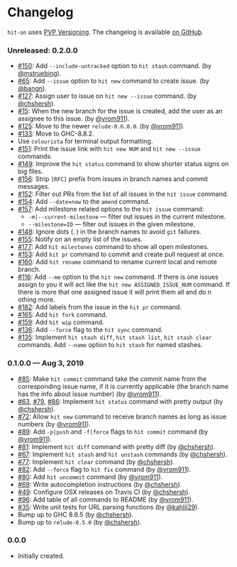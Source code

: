 # Changelog

`hit-on` uses [PVP Versioning][1].
The changelog is available [on GitHub][2].

### Unreleased: 0.2.0.0

* [#150](https://github.com/kowainik/hit-on/issues/150):
  Add `--include-untracked` option to `hit stash` command.
  (by [@mstruebing](https://github.com/mstruebing)).
* [#65](https://github.com/kowainik/hit-on/issues/55):
  Add `--issue` option to `hit new` command to create issue.
  (by [@bangn](https://github.com/bangn)).
* [#127](https://github.com/kowainik/hit-on/issues/127):
  Assign user to issue on `hit new --issue` command.
  (by [@chshersh](https://github.com/chshersh)).
* [#15](https://github.com/kowainik/hit-on/issues/15):
  When the new branch for the issue is created, add the user as an assignee to
  this issue.
  (by [@vrom911](https://github.com/vrom911)).
* [#125](https://github.com/kowainik/hit-on/pull/125):
  Move to the newer `relude-0.6.0.0`.
  (by [@vrom911](https://github.com/vrom911)).
* [#133](https://github.com/kowainik/hit-on/pull/133):
  Move to GHC-8.8.2.
* Use `colourista` for terminal output formatting.
* [#151](https://github.com/kowainik/hit-on/issues/151):
  Print the issue link with `hit new NUM` and `hit new --issue` commands.
* [#149](https://github.com/kowainik/hit-on/issues/149):
  Improve the `hit status` command to show shorter status signs on big files.
* [#156](https://github.com/kowainik/hit-on/issues/156):
  Strip `[RFC]` prefix from issues in branch names and commit messages.
* [#152](https://github.com/kowainik/hit-on/issues/152):
  Filter out PRs from the list of all issues in the `hit issue` command.
* [#154](https://github.com/kowainik/hit-on/issues/154):
  Add `--date=now` to the `amend` command.
* [#157](https://github.com/kowainik/hit-on/issues/157):
  Add milestone related options to the `hit issue` command:
   * `-m|--current-milestone` — filter out issues in the current milestone.
   * `--milestone=ID` — filter out issues in the given milestone.
* [#148](https://github.com/kowainik/hit-on/issues/148):
  Ignore dots (`.`) in the branch names to avoid `git` failures.
* [#155](https://github.com/kowainik/hit-on/issues/155):
  Notify on an empty list of the issues.
* [#177](https://github.com/kowainik/hit-on/issues/177):
  Add `hit milestones` command to show all open milestones.
* [#153](https://github.com/kowainik/hit-on/issues/153):
  Add `hit pr` command to commit and create pull request at once.
* [#160](https://github.com/kowainik/hit-on/issues/160):
  Add `hit rename` command to rename current local and remote branch.
* [#116](https://github.com/kowainik/hit-on/issues/116):
  Add `--me` option to the `hit new` command.
  If there is one issues assign to you it will act like the
  `hit new ASSIGNED_ISSUE_NUM` command. If there is more that one assigned issue
  it will print them all and do n othing more.
* [#182](https://github.com/kowainik/hit-on/issues/182):
  Add labels from the issue in the `hit pr` command.
* [#165](https://github.com/kowainik/hit-on/issues/165):
  Add `hit fork` command.
* [#159](https://github.com/kowainik/hit-on/issues/159):
  Add `hit wip` command.
* [#136](https://github.com/kowainik/hit-on/issues/136):
  Add `--force` flag to the `hit sync` command.
* [#135](https://github.com/kowainik/hit-on/issues/135):
  Implement `hit stash diff`, `hit stash list`, `hit stash clear` commands.
  Add `--name` option to `hit stash` for named stashes.

### 0.1.0.0 — Aug 3, 2019

* [#85](https://github.com/kowainik/hit-on/issues/85):
  Make `hit commit` command take the commit name from the corresponding issue
  name, if it is currently applicable (the branch name has the info about issue
  number)
  (by [@vrom911](https://github.com/vrom911)).
* [#63](https://github.com/kowainik/hit-on/issues/63),
  [#79](https://github.com/kowainik/hit-on/issues/79),
  [#86](https://github.com/kowainik/hit-on/issues/86):
  Implement `hit status` command with pretty output
  (by [@chshersh](https://github.com/chshersh)).
* [#72](https://github.com/kowainik/hit-on/issues/72):
  Allow `hit new` command to receive branch names as long as issue numbers
  (by [@vrom911](https://github.com/vrom911)).
* [#89](https://github.com/kowainik/hit-on/issues/89):
  Add `-p|push` and `-f|force` flags to `hit commit` command
  (by [@vrom911](https://github.com/vrom911)).
* [#81](https://github.com/kowainik/hit-on/issues/81):
  Implement `hit diff` command with pretty diff
  (by [@chshersh](https://github.com/chshersh)).
* [#67](https://github.com/kowainik/hit-on/issues/67):
  Implement `hit stash` and `hit unstash` commands
  (by [@chshersh](https://github.com/chshersh)).
* [#77](https://github.com/kowainik/hit-on/issues/77):
  Implement `hit clear` command
  (by [@chshersh](https://github.com/chshersh)).
* [#82](https://github.com/kowainik/hit-on/issues/82):
  Add `--force` flag to `hit fix` command
  (by [@vrom911](https://github.com/vrom911)).
* [#80](https://github.com/kowainik/hit-on/issues/80):
  Add `hit uncommit` command
  (by [@vrom911](https://github.com/vrom911)).
* [#69](https://github.com/kowainik/hit-on/issues/69):
  Write autocompletion instructions
  (by [@chshersh](https://github.com/chshersh)).
* [#49](https://github.com/kowainik/hit-on/issues/49):
  Configure OSX releases on Travis CI
  (by [@chshersh](https://github.com/chshersh)).
* [#96](https://github.com/kowainik/hit-on/issues/96):
  Add table of all commands to README
  (by [@vrom911](https://github.com/vrom911)).
* [#35](https://github.com/kowainik/hit-on/issues/35):
  Write unit tests for URL parsing functions
  (by [@kahlil29](https://github.com/kahlil29)).
* Bump up to GHC 8.6.5
  (by [@chshersh](https://github.com/chshersh)).
* Bump up to `relude-0.5.0`
  (by [@chshersh](https://github.com/chshersh)).

### 0.0.0

* Initially created.

[1]: https://pvp.haskell.org
[2]: https://github.com/kowainik/hit-on/releases
